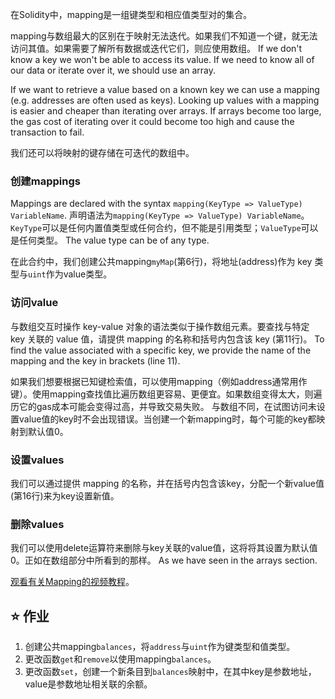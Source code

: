 在Solidity中，mapping是一组键类型和相应值类型对的集合。

mapping与数组最大的区别在于映射无法迭代。如果我们不知道一个键，就无法访问其值。如果需要了解所有数据或迭代它们，则应使用数组。 If we don't know a key we won't be able to access its value. If we need to know all of our data or iterate over it, we should use an array.

If we want to retrieve a value based on a known key we can use a mapping (e.g. addresses are often used as keys). Looking up values with a mapping is easier and cheaper than iterating over arrays. If arrays become too large, the gas cost of iterating over it could become too high and cause the transaction to fail.

我们还可以将映射的键存储在可迭代的数组中。

### 创建mappings

Mappings are declared with the syntax `mapping(KeyType => ValueType) VariableName`.
声明语法为`mapping(KeyType => ValueType) VariableName`。`KeyType`可以是任何内置值类型或任何合约，但不能是引用类型；`ValueType`可以是任何类型。 The value type can be of any type.

在此合约中，我们创建公共mapping`myMap`(第6行)，将地址(address)作为 key 类型与`uint`作为value类型。

### 访问value

与数组交互时操作 key-value 对象的语法类似于操作数组元素。要查找与特定 key 关联的 value 值，请提供 mapping 的名称和括号内包含该 key (第11行)。
To find the value associated with a specific key, we provide the name of the mapping and the key in brackets (line 11).

如果我们想要根据已知键检索值，可以使用mapping（例如address通常用作键）。使用mapping查找值比遍历数组更容易、更便宜。如果数组变得太大，则遍历它的gas成本可能会变得过高，并导致交易失败。 与数组不同，在试图访问未设置value值的key时不会出现错误。当创建一个新mapping时，每个可能的key都映射到默认值0。

### 设置values

我们可以通过提供 mapping 的名称，并在括号内包含该key，分配一个新value值(第16行)来为key设置新值。

### 删除values

我们可以使用delete运算符来删除与key关联的value值，这将将其设置为默认值0。正如在数组部分中所看到的那样。 As we have seen in the arrays section.

<a href="https://www.youtube.com/watch?v=tO3vVMCOts8" target="_blank">观看有关Mapping的视频教程</a>。

## ⭐️ 作业

1. 创建公共mapping`balances`，将`address`与`uint`作为键类型和值类型。
2. 更改函数`get`和`remove`以使用mapping`balances`。
3. 更改函数`set`，创建一个新条目到`balances`映射中，在其中key是参数地址，value是参数地址相关联的余额。
